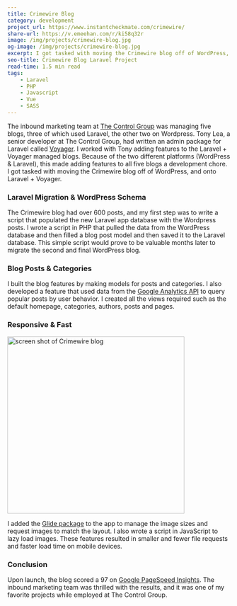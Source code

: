 ```yaml
---
title: Crimewire Blog
category: development
project_url: https://www.instantcheckmate.com/crimewire/
share-url: https://v.emeehan.com/r/ki58q32r
image: /img/projects/crimewire-blog.jpg
og-image: /img/projects/crimewire-blog.jpg
excerpt: I got tasked with moving the Crimewire blog off of WordPress, and onto Laravel + Voyager.
seo-title: Crimewire Blog Laravel Project
read-time: 1.5 min read
tags:
    - Laravel
    - PHP
    - Javascript
    - Vue
    - SASS
---
```

The inbound marketing team at [The Control Group](https://thecontrolgroup.com/) was managing five blogs, three of which used Laravel, the other two on Wordpress. Tony Lea, a senior developer at The Control Group, had written an admin package for Laravel called [Voyager](https://laravelvoyager.com/). I worked with Tony adding features to the Laravel + Voyager managed blogs. Because of the two different platforms (WordPress & Laravel), this made adding features to all five blogs a development chore.  I got tasked with moving the Crimewire blog off of WordPress, and onto Laravel + Voyager.

### Laravel Migration & WordPress Schema

The Crimewire blog had over 600 posts, and my first step was to write a script that populated the new Laravel app database with the Wordpress posts. I wrote a script in PHP that pulled the data from the WordPress database and then filled a blog post model and then saved it to the Laravel database. This simple script would prove to be valuable months later to migrate the second and final WordPress blog.

### Blog Posts & Categories

I built the blog features by making models for posts and categories. I also developed a feature that used data from the [Google Analytics API](https://developers.google.com/analytics/devguides/reporting/core/v4/) to query popular posts by user behavior. I created all the views required such as the default homepage, categories, authors, posts and pages.

### Responsive & Fast

<img class="full-width" width="400" height="400" src="{{ '/img/projects/crimewire-homepage.png' | absolute_url }}" alt="screen shot of Crimewire blog">

I added the [Glide package](http://glide.thephpleague.com/) to the app to manage the image sizes and request images to match the layout. I also wrote a script in JavaScript to lazy load images. These features resulted in smaller and fewer file requests and faster load time on mobile devices.

### Conclusion

Upon launch, the blog scored a 97 on [Google PageSpeed Insights](https://developers.google.com/speed/pagespeed/insights/). The inbound marketing team was thrilled with the results, and it was one of my favorite projects while employed at The Control Group.
